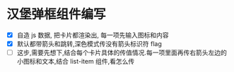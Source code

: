 # 汉堡弹框组件编写

- [x] 自造 js 数据, 把卡片都渲染出, 每一项先输入图标和内容
- [x] 默认都带箭头和跳转,深色模式传没有箭头标识符 flag
- [ ] 这步,需要先想下,结合每个卡片具体的传值情况.每一项里面再传右箭头左边的小图标和文本,结合 list-item 组件,看怎么传
